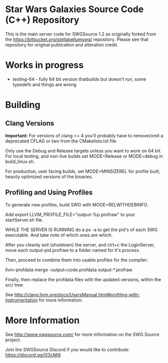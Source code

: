 # Star Wars Galaxies Source Code (C++) Repository

This is the main server code for SWGSource 1.2 as originally forked from the https://bitbucket.org/stellabellumswg/ repository.  Please see that repository for original publication and alteration credit.

# Works in progress
* testing-64 - fully 64 bit version thatbuilds but doesn't run, some typedefs and things are wrong

# Building

## Clang Versions

**Important**: For versions of clang <= 4 you'll probably have to remove/omit a deprecated CFLAG or two from the CMakelists.txt file

Only use the Debug and Release targets unless you want to work on 64 bit. For local testing, and non-live builds set MODE=Release or MODE=debug in build_linux.sh.

For production, user facing builds, set MODE=MINSIZEREL for profile built, heavily optimized versions of the binaries.

## Profiling and Using Profiles

To generate new profiles, build SWG with MODE=RELWITHDEBINFO. 

Add export LLVM_PROFILE_FILE="output-%p.profraw" to your startServer.sh file. 

WHILE THE SERVER IS RUNNING do a ps -a to get the pid's of each SWG executable. And take note of which ones are which.

After you cleanly exit (shutdown) the server, and ctrl+c the LoginServer, move each output-pid.profraw to a folder named for it's process.

Then, proceed to combine them into usable profiles for the compiler:

llvm-profdata merge -output=code.profdata output-*.profraw

Finally, then replace the profdata files with the updated versions, within the src/ tree.

See http://clang.llvm.org/docs/UsersManual.html#profiling-with-instrumentation for more information.

# More Information

See http://www.swgsource.com/ for more information on the SWG Source project.

Join the SWGSource Discord if you would like to contribute:  https://discord.gg/j53cMj9